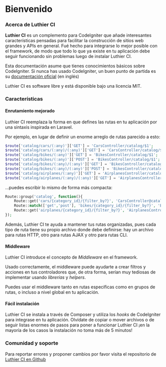 [//]: # ([author] Anderson Salas)
[//]: # ([meta_description] Lee la documentación oficial de Luthier CI y descubre las posibilidades que te ofrece, mira ejemplos, casos de uso y mucho más)

# Bienvenido

### Acerca de Luthier CI

**Luthier CI** es un complemento para CodeIgniter que añade interesantes características pensadas para facilitar la construcción de sitios web grandes y APIs en general. Fué hecho para integrarse lo mejor posible con el framework, de modo que todo lo que ya existe en tu aplicación debe seguir funcionando sin problemas luego de instalar Luthier CI.

Esta documentación asume que tienes conocimientos básicos sobre CodeIgniter. Si nunca has usado CodeIgniter, un buen punto de partida es su [documentación oficial](https://www.codeigniter.com/user_guide) (en inglés)

Luthier CI es software libre y está disponible bajo una licencia MIT.

### Características

#### Enrutamiento mejorado

Luthier CI reemplaza la forma en que defines las rutas en tu aplicación por una sintaxis inspirada en Laravel.

Por ejemplo, en lugar de definir un enorme arreglo de rutas parecido a esto:

```php
$route['catalog/cars/(:any)']['GET'] = 'CarsController/catalog/$1';
$route['catalog/cars/(:any)/(:any)']['GET'] = 'CarsController/catalog/$1/$2';
$route['catalog/bikes/(:any)']['GET'] = 'BikesController/catalog/$1';
$route['catalog/bikes/(:any)']['POST'] = 'BikesController/catalog/$1';
$route['catalog/bikes/(:any)/(:any)']['GET'] = 'BikesController/catalog/$1/$2';
$route['catalog/bikes/(:any)/(:any)']['POST'] = 'BikesController/catalog/$1/$2';
$route['catalog/airplanes/(:any)']['GET'] = 'AirplanesController/catalog/$1/$2';
$route['catalog/airplanes/(:any)/(:any)']['GET'] = 'AirplanesController/catalog/$1/$2';
```

...puedes escribir lo mismo de forma más compacta:

```php
Route::group('catalog', function(){
    Route::get('cars/{category_id}/{filter_by?}', 'CarsController@catalog');
    Route::match(['get','post'], 'bikes/{category_id}/{filter_by?}', 'BikesController@catalog');
    Route::get('airplanes/{category_id}/{filter_by?}', 'AirplanesController@catalog');
});
```

Además, Luthier CI te ayuda a mantener tus rutas organizadas, pues cada tipo de ruta tiene su propio archivo donde debe definirse: hay un archivo para rutas HTTP, otro para rutas AJAX y otro para rutas CLI.

#### Middleware

Luthier CI introduce el concepto de _Middleware_ en el framework.

Usado correctamente, el middleware puede ayudarte a crear filtros y acciones en tus controladores que, de otra forma, serían muy tediosas de implementar usando _librerías_ y _helpers_.

Puedes usar el middleware tanto en rutas específicas como en grupos de rutas, o incluso a nivel global en tu aplicación.

#### Fácil instalación

Luthier CI se instala a través de Composer y utiliza los _hooks_ de CodeIgniter para integrase en tu aplicación. Olvídate de copiar o mover archivos o de seguir listas enormes de pasos para poner a funcionar Luthier CI ¡en la mayoría de los casos la instalación no toma más de 5 minutos!

### Comunidad y soporte

Para reportar errores y proponer cambios por favor visita el repositorio de [Luthier CI en Github](https://github.com/ingeniasoftware/luthier-ci)